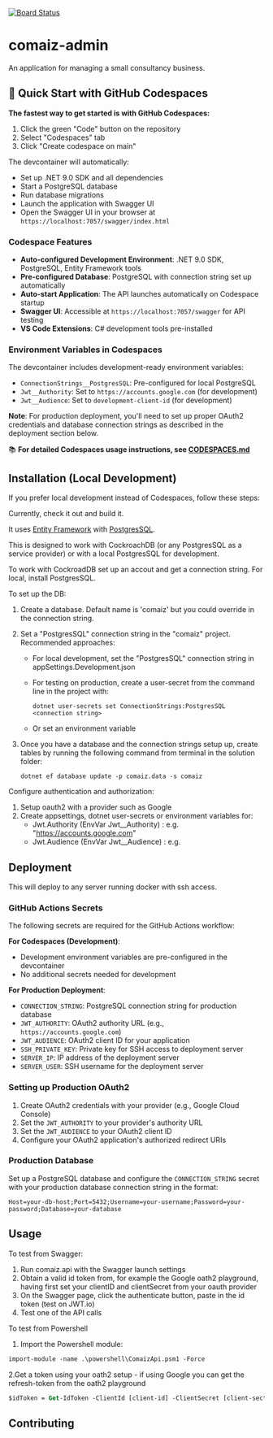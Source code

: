 [![Board Status](https://danbowker.visualstudio.com/5df69691-7dcf-4009-8166-6e69c4715f85/4057cef7-a02c-4d79-b5f5-028c3e1549ae/_apis/work/boardbadge/72e7a0b8-d5d2-4129-8d9b-2d7e2b9ae9bb)](https://danbowker.visualstudio.com/5df69691-7dcf-4009-8166-6e69c4715f85/_boards/board/t/4057cef7-a02c-4d79-b5f5-028c3e1549ae/Microsoft.RequirementCategory)

# comaiz-admin

An application for managing a small consultancy business.

## 🚀 Quick Start with GitHub Codespaces

**The fastest way to get started is with GitHub Codespaces:**

1. Click the green "Code" button on the repository
2. Select "Codespaces" tab
3. Click "Create codespace on main"

The devcontainer will automatically:
- Set up .NET 9.0 SDK and all dependencies
- Start a PostgreSQL database
- Run database migrations
- Launch the application with Swagger UI
- Open the Swagger UI in your browser at `https://localhost:7057/swagger/index.html`

### Codespace Features

- **Auto-configured Development Environment**: .NET 9.0 SDK, PostgreSQL, Entity Framework tools
- **Pre-configured Database**: PostgreSQL with connection string set up automatically
- **Auto-start Application**: The API launches automatically on Codespace startup
- **Swagger UI**: Accessible at `https://localhost:7057/swagger` for API testing
- **VS Code Extensions**: C# development tools pre-installed

### Environment Variables in Codespaces

The devcontainer includes development-ready environment variables:
- `ConnectionStrings__PostgresSQL`: Pre-configured for local PostgreSQL
- `Jwt__Authority`: Set to `https://accounts.google.com` (for development)
- `Jwt__Audience`: Set to `development-client-id` (for development)

**Note**: For production deployment, you'll need to set up proper OAuth2 credentials and database connection strings as described in the deployment section below.

📚 **For detailed Codespaces usage instructions, see [CODESPACES.md](CODESPACES.md)**

## Installation (Local Development)

If you prefer local development instead of Codespaces, follow these steps:

Currently, check it out and build it.

It uses [Entity Framework](https://learn.microsoft.com/en-us/ef/) with [PostgresSQL](https://www.postgresql.org/).

This is designed to work with CockroachDB (or any PostgresSQL as a service provider) or with a local PostgresSQL for development.

To work with CockroadDB set up an accout and get a connection string. For local, install PostgresSQL.

To set up the DB:

1. Create a database. Default name is 'comaiz' but you could override in the connection string.
2. Set a "PostgresSQL" connection string in the "comaiz" project. Recommended approaches:
   + For local development, set the "PostgresSQL" connection string in appSettings.Development.json
   + For testing on production, create a user-secret from the command line in the project with:

        ```text
        dotnet user-secrets set ConnectionStrings:PostgresSQL <connection string>
        ```
    + Or set an environment variable

3. Once you have a database and the connection strings setup up, create tables by running the following command from terminal in the solution folder:

    ```text
    dotnet ef database update -p comaiz.data -s comaiz
    ```

Configure authentication and authorization:

1. Setup oauth2 with a provider such as Google
2. Create appsettings, dotnet user-secrets or environment variables for:
   + Jwt.Authority (EnvVar Jwt__Authority) : e.g. "https://accounts.google.com"
   + Jwt.Audience (EnvVar Jwt__Audience) : e.g. <Your Google oauth2 client ID>

## Deployment

This will deploy to any server running docker with ssh access. 

### GitHub Actions Secrets

The following secrets are required for the GitHub Actions workflow:

**For Codespaces (Development)**:
- Development environment variables are pre-configured in the devcontainer
- No additional secrets needed for development

**For Production Deployment**:
- `CONNECTION_STRING`: PostgreSQL connection string for production database
- `JWT_AUTHORITY`: OAuth2 authority URL (e.g., `https://accounts.google.com`)
- `JWT_AUDIENCE`: OAuth2 client ID for your application
- `SSH_PRIVATE_KEY`: Private key for SSH access to deployment server
- `SERVER_IP`: IP address of the deployment server  
- `SERVER_USER`: SSH username for the deployment server

### Setting up Production OAuth2

1. Create OAuth2 credentials with your provider (e.g., Google Cloud Console)
2. Set the `JWT_AUTHORITY` to your provider's authority URL
3. Set the `JWT_AUDIENCE` to your OAuth2 client ID
4. Configure your OAuth2 application's authorized redirect URIs

### Production Database

Set up a PostgreSQL database and configure the `CONNECTION_STRING` secret with your production database connection string in the format:
```
Host=your-db-host;Port=5432;Username=your-username;Password=your-password;Database=your-database
```

## Usage

To test from Swagger:

1. Run comaiz.api with the Swagger launch settings
2. Obtain a valid id token from, for example the Google oath2 playground, having first set your clientID and clientSecret from your oauth provider
3. On the Swagger page, click the authenticate button, paste in the id token (test on JWT.io)
4. Test one of the API calls

To test from Powershell

1. Import the Powershell module:
```ps
import-module -name .\powershell\ComaizApi.psm1 -Force
``` 
2.Get a token using your oath2 setup - if using Google you can get the refresh-token from the oath2 playground
```ps
$idToken = Get-IdToken -ClientId [client-id] -ClientSecret [client-sectret] -RefreshToken [refresh-token]
```

## Contributing
